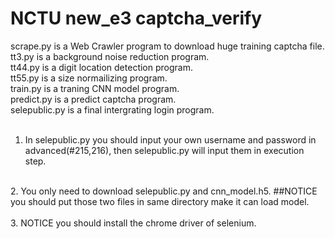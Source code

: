 # NCTU new_e3 captcha_verify

scrape.py is a Web Crawler program to download huge training captcha file.<br>
tt3.py is a background noise reduction program.<br>
tt44.py is a digit location detection program.<br>
tt55.py is a size normailizing program.<br>
train.py is a traning CNN model program.<br>
predict.py is a predict captcha program.<br>
selepublic.py is a final intergrating login program.<br>
<br>

1. In selepublic.py you should input your own username and password in advanced(#215,216), then selepublic.py will input them in execution step.<br>
<br>
2. You only need to download selepublic.py and cnn_model.h5. ##NOTICE you should put those two files in same directory make it can load model. <br>
<br>
3. NOTICE you should install the chrome driver of selenium.<br>
